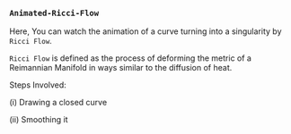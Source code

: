 ### ```Animated-Ricci-Flow```
Here, You can watch the animation of a curve turning into a singularity by ```Ricci Flow```.    
 

```Ricci Flow``` is defined as the process of deforming the metric of a Reimannian Manifold in ways similar to the diffusion of heat.

Steps Involved: 

(i) Drawing a closed curve  

(ii) Smoothing it 
     
   
  
 
